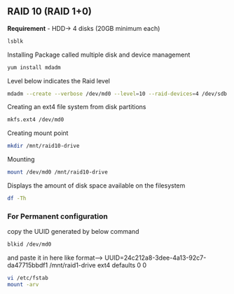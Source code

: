  
 ## RAID 10 (RAID 1+0) 

**Requirement** - HDD-> 4 disks (20GB minimum each) 

```bash
lsblk 
```
Installing Package called multiple disk and device management
```bash
yum install mdadm
```
Level below indicates the Raid level
```bash
mdadm --create --verbose /dev/md0 --level=10 --raid-devices=4 /dev/sdb /dev/sdc /dev/sdd /dev/sde
```
Creating an ext4 file system from disk partitions
```bash						   
mkfs.ext4 /dev/md0
```
Creating mount point
```bash
mkdir /mnt/raid10-drive
```
Mounting
```bash
mount /dev/md0 /mnt/raid10-drive
```
Displays the amount of disk space available on the filesystem
```bash
df -Th
```
### For Permanent configuration
copy the UUID generated by below command
```bash
blkid /dev/md0
```
and paste it in here like
format--> UUID=24c212a8-3dee-4a13-92c7-da47715bbdf1 /mnt/raid1-drive	ext4	defaults	0 0 
```bash
vi /etc/fstab
mount -arv
```
